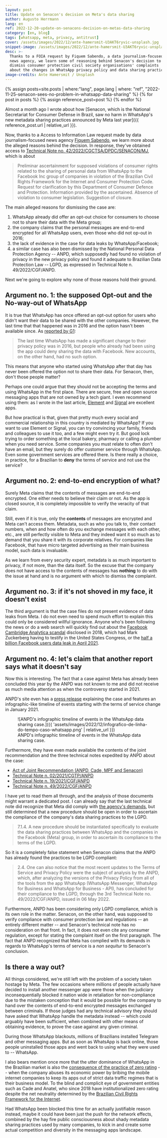```yaml
---
layout: post
title: Update on Senacon's decision on Meta's data sharing
author: Augusto Herrmann
lang: en
ref: 2022-12-20-update-on-senacons-decision-on-metas-data-sharing
category: [en, blog]
tags: [whatsapp, meta, privacy, antitrust]
cover: /assets/images/2022/12/ante-hamersmit-U3AKT6ryvic-unsplash.jpg
snippet-image: /assets/images/2022/12/ante-hamersmit-U3AKT6ryvic-unsplash.jpg
desc: >-
  Thanks to a FOIA request by Fiquem Sabendo, a data journalism-focused
  news agency, we learn some of reasoning behind Senacon's decision to
  dismiss consumer protection civil society organisations' complaints
  about the changes in WhatsApp privacy policy and data sharing practices.
image-credits: Ante Hamersmit / Unsplash
---
```


{% assign posts=site.posts | where:"lang", page.lang | where: "ref", "2022-11-25-senacon-sees-no-problem-in-whatsapp-data-sharing" %}
{% for post in posts %}
{% assign reference_post=post %}
{% endfor %}

Almost a month ago I wrote about how [Senacon, which is the National
Secretariat for Consumer Defense in Brazil, saw no harm in WhatsApp's new
metadata sharing practices announced by Meta last
year]({{ reference_post.url | relative_url }}).

Now, thanks to a Access to Information Law request made by data
journalism-focused news agency
[Fiquem Sabendo](https://fiquemsabendo.com.br/), we learn more about the
alleged reasons behind the decision. In response, they've obtained
access to
[Technical Note no. 42/2022/CGCTSA/DPDC/SENACON/MJ](/assets/documents/2022/12/Anexo_MJ___20929036___Nota_Tecnica%20da%20Senacon.pdf),
which is about

> Preliminar ascertainment for supposed violations of consumer rights
> related to the sharing of personal data from WhatsApp to the Facebook
> Inc group of companies in violation of the Brazilian Civil Rights
> Framework for the Internet and Consumer Protection Code. Request for
> clarification by this Department of Consumer Defence and Protection.
> Information provided by the ascertained. Absence of violation
> to consumer legislation. Suggestion of closure.

The main alleged reasons for dismissing the case are:

1. WhatsApp already did offer an opt-out choice for consumers to choose
   not to share their data with the Meta group;
2. the company claims that the personal messages are end-to-end
   encrypted for all WhatsApp users, even those who did not op-out in
   2016;
3. the lack of evidence in the case for data leaks by WhatsApp/Facebook;
4. a similar case has also been dismissed by the National Personal Data
   Protection Agency -- ANPD, which supposedly had found no violation of
   privacy in the new privacy policy and found it adequate to Brazilian
   Data Protection Law -- LGPD, as expressed in Technical Note n.
   49/2022/CGF/ANPD.

Next we're going to explore why none of those reasons hold their ground.

## Argument no. 1: the supposed Opt-out and the No-way-out of WhatsApp

It is true that WhatsApp has once offered an opt-out option for users
who didn't want their data to be shared with the other companies.
However, the last time that that happened was in 2016 and the option
hasn't been available since. As
[reported by G1](https://g1.globo.com/economia/tecnologia/noticia/2021/01/06/whatsapp-comeca-a-avisar-que-ira-compartilhar-dados-dos-usuarios-com-o-facebook.ghtml):

> The last time WhatsApp has made a significant change to their privacy
> policy was in 2016, but people who already had been using the app
> could deny sharing the data with Facebook. New accounts, on the other
> hand, had no such option.

This means that anyone who started using WhatsApp after that day has
never been offered the option not to share their data. For Senacon,
then, don't those people matter?

Perhaps one could argue that they should not be accepting the terms and
using WhatsApp in the first place. There are secure, free and open source
messaging apps that are not owned by a tech giant. I even recommend
using them: as I wrote in the last article, [Element](https://element.io/)
and [Signal](https://signal.org) are excellent apps.

But how practical is that, given that pretty much every social and
commercial relationship in this country is mediated by WhatsApp? If you
want to use Element or Signal, you can try convincing your family,
friends and colleagues to use it too, and a few might even try it. But
good lock trying to order something at the local bakery, pharmacy or
calling a plumber when you need service. Some companies you must relate
to often don't have an email, but they surely do offer customer service
through WhatsApp. Even some government services are offered there. Is
there really a choice, in practice, for a Brazilian to **deny** the
terms of service and not use the service?

## Argument no. 2: end-to-end encryption of what?

Surely Meta claims that the contents of messages are end-to-end
encrypted. One either needs to believe their claim or not. As the app is
closed source, it is completely impossible to verify the veracity of
that claim.

Still, even if it is true, only the **contents** of messages are
encrypted and Meta can't access them. Metadata, such as who you talk to,
their contact numbers, when and how often do you exchange messages with
each other, etc., are still perfectly visible to Meta and they indeed
want it so much as to demand that you share it with its corporate
relatives. For companies like Facebook, that have micro targeted
advertising as their main business model, such data is invaluable.

As we learn from every security expert, metadata is as much important to
privacy, if not more, than the data itself. So the excuse that the
company does not have access to the contents of messages has **nothing**
to do with the issue at hand and is no argument with which to dismiss
the complaint.

## Argument no. 3: if it's not shoved in my face, it doesn't exist

The third argument is that the case files do not present evidence of
data leaks from Meta. I do not even need to spend much effort to explain
this could only be considered willful ignorance. Anyone who's been
following the news or do a web search will quickly find out about the
[Facebook Cambridge Analytica scandal](https://en.wikipedia.org/wiki/Facebook-Cambridge_Analytica_data_scandal)
disclosed in 2018, which had Mark Zuckerberg having to testify in the
United States Congress, or the
[half a billion Facebook users data leak in April 2021](https://www.wired.com/story/facebook-data-leak-500-million-users-phone-numbers/).

## Argument no. 4: let's claim that another report says what it doesn't say

Now this is interesting. The fact that a case against Meta has already
been concluded this year by the ANPD was not known to me and did not
receive as much media attention as when the controversy started in 2021. 

ANPD's site even has a
[press release](https://www.gov.br/anpd/pt-br/assuntos/noticias/anpd-conclui-a-analise-de-adequacao-da-nova-politica-de-privacidade-do-aplicativo-a-lgpd)
explaining the case and features an infographic-like timeline of events
starting with the terms of service change in January 2021.

<figure markdown="1">
![ANPD's infographic timeline of events in the WhatsApp data sharing case.]({{ 'assets/images/2022/12/infografico-de-linha-do-tempo-caso-whatsapp.png' | relative_url }})
<figcaption>ANPD's infographic timeline of events in the WhatsApp data sharing case.</figcaption>
</figure>

Furthermore, they have even made available the contents of the joint
recommendation and the three technical notes expedited by ANPD about the
case:

* [Act of Joint Recommendation (ANPD, Cade, MPF and Senacon)](https://www.gov.br/anpd/pt-br/assuntos/noticias/AtodeRecomendaoConjunta.pdf)
* [Technical Note n. 02/2021/CGTP/ANPD](https://www.gov.br/anpd/pt-br/assuntos/noticias/inclusao-de-arquivos-para-link-nas-noticias/NotaTecnicaANPDWhatsapp_ocr.pdf)
* [Technical Note n. 19/2021/CGF/ANPD](https://www.gov.br/anpd/pt-br/assuntos/noticias/NotaTcnica19.2021.CGF.ANPD.pdf)
* [Technical Note n. 49/2022/CGF/ANPD](https://www.gov.br/anpd/pt-br/documentos-e-publicacoes/nt_49_2022_cfg_anpd_versao_publica.pdf)

I have yet to read them all through, and the analysis of those documents
might warrant a dedicated post. I can already say that the last
technical note did recognize that Meta did comply with
[the agency's demands](https://www.gov.br/anpd/pt-br/assuntos/noticias/cade-mpf-anpd-e-senacon-recomendam-que-whatsapp-adie-entrada-em-vigor-da-nova-politica-de-privacidade),
but still determined that a new procedure should be open in order to
ascertain the compliance of the company's data sharing practices to the
LGPD.

> 7.1.4. A new procedure should be instantiated specifically to
> evaluate the data sharing practices between WhatsApp and the
> companies in the Facebook (Meta) group, in order to ascertain its
> compliance to the terms of the LGPD.

So it is a completely false statement when Senacon claims that the ANPD
has already found the practices to be LGPD compliant:

> 2.4. One can also notice that the most recent updates to the Terms of Service
> and Privacy Policy were the subject of analysis by the ANPD, which, after
> analyzing the versions of the Privacy Policy from all of the tools from the
> app WhatsApp (WhatsApp Messenger, WhatsApp for Business and WhatsApp for
> Business - API), has concluded for their compliance to the LGPD, through the
> 3rd Technical Note no. 49/2022/CGF/ANPD, issued in 06 May 2022.

Furthermore, ANPD has been considering only LGPD compliance, which is its own
role in the matter. Senacon, on the other hand, was supposed to verify
compliance with consumer protection law and regulations -- an entirely
different matter -- and Senacon's technical note has no consideration on that
front. In fact, it does not even cite any consumer regulation, except
for stating the complaint itself on the first paragraph. The fact that
ANPD recognized that Meta has complied with its demands in regards to
WhatsApp's terms of service is a *non sequitur* to Senacon's conclusion.

## Is there a way out?

All things considered, we're still left with the problem of a society
taken hostage by Meta. The few occasions where millions of people
actually have decided to install another messenger app were those when
the judiciary inconsequentially blocked it nation wide in retaliation
for non-compliance due to the mistaken conception that it would be
possible for the company to hand over the contents of end-to-end
encrypted messages exchanged between criminals. If those judges had any
technical advisory they should have asked that WhatsApp handle the
metadata instead -- which could arguably have been sufficient, when
combined with other means of obtaining evidence, to prove the case
against any given criminal.

During those WhatsApp blackouts, millions of Brazilians installed Telegram
and other messaging apps. But as soon as WhatsApp is back online, those
people uninstalled those apps and went back to using what they were
used to -- WhatsApp.

I also bears mention once more that the utter dominance of WhatsApp in
the Brazilian market is also the [consequence of the practice of zero
rating](https://www.youtube.com/watch?v=gcJ7RnbMjE8) -- when the company
abuses its economic power by bribing the mobile internet companies to
keep its apps out of strict data traffic regimes that is their business
model. To the blind and complicit eye of government entities such as
Cade and Anatel, who since 2018 have institutionalized zero rating
despite the net neutrality determined by the
[Brazilian Civil Rights Framework for the Internet](https://en.wikipedia.org/wiki/Brazilian_Civil_Rights_Framework_for_the_Internet).

Had WhatsApp been blocked this time for an actually justifiable reason
instead, maybe it could have been just the push for the network effects,
combined by the hay fire public consciousness about shady metadata
sharing practices used by many companies, to kick in and create
some actual competition and diversity in the messaging apps landscape.

